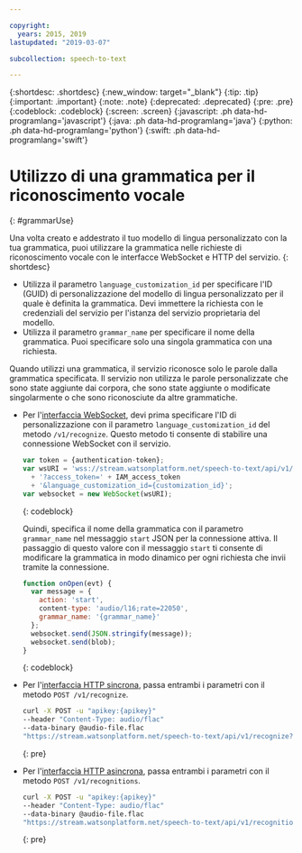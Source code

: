 ```yaml
---

copyright:
  years: 2015, 2019
lastupdated: "2019-03-07"

subcollection: speech-to-text

---
```


{:shortdesc: .shortdesc}
{:new_window: target="_blank"}
{:tip: .tip}
{:important: .important}
{:note: .note}
{:deprecated: .deprecated}
{:pre: .pre}
{:codeblock: .codeblock}
{:screen: .screen}
{:javascript: .ph data-hd-programlang='javascript'}
{:java: .ph data-hd-programlang='java'}
{:python: .ph data-hd-programlang='python'}
{:swift: .ph data-hd-programlang='swift'}

# Utilizzo di una grammatica per il riconoscimento vocale
{: #grammarUse}

Una volta creato e addestrato il tuo modello di lingua personalizzato con la tua grammatica, puoi utilizzare la grammatica nelle richieste di riconoscimento vocale con le interfacce WebSocket e HTTP del servizio.
{: shortdesc}

-   Utilizza il parametro `language_customization_id` per specificare l'ID (GUID) di personalizzazione del modello di lingua personalizzato per il quale è definita la grammatica. Devi immettere la richiesta con le credenziali del servizio per l'istanza del servizio proprietaria del modello.
-   Utilizza il parametro `grammar_name` per specificare il nome della grammatica. Puoi specificare solo una singola grammatica con una richiesta.

Quando utilizzi una grammatica, il servizio riconosce solo le parole dalla grammatica specificata. Il servizio non utilizza le parole personalizzate che sono state aggiunte dai corpora, che sono state aggiunte o modificate singolarmente o che sono riconosciute da altre grammatiche.

-   Per l'[interfaccia WebSocket](/docs/services/speech-to-text/websockets.html), devi prima specificare l'ID di personalizzazione con il parametro `language_customization_id` del metodo `/v1/recognize`. Questo metodo ti consente di stabilire una connessione WebSocket con il servizio.

    ```javascript
    var token = {authentication-token};
    var wsURI = 'wss://stream.watsonplatform.net/speech-to-text/api/v1/recognize'
      + '?access_token=' + IAM_access_token
      + '&language_customization_id={customization_id}';
    var websocket = new WebSocket(wsURI);
    ```
    {: codeblock}

    Quindi, specifica il nome della grammatica con il parametro `grammar_name` nel messaggio `start` JSON per la connessione attiva. Il passaggio di questo valore con il messaggio `start` ti consente di modificare la grammatica in modo dinamico per ogni richiesta che invii tramite la connessione.

    ```javascript
    function onOpen(evt) {
      var message = {
        action: 'start',
        content-type: 'audio/l16;rate=22050',
        grammar_name: '{grammar_name}'
      };
      websocket.send(JSON.stringify(message));
      websocket.send(blob);
    }
    ```
    {: codeblock}
-   Per l'[interfaccia HTTP sincrona](/docs/services/speech-to-text/http.html), passa entrambi i parametri con il metodo `POST /v1/recognize`.

    ```bash
    curl -X POST -u "apikey:{apikey}"
    --header "Content-Type: audio/flac"
    --data-binary @audio-file.flac
    "https://stream.watsonplatform.net/speech-to-text/api/v1/recognize?language_customization_id={customization_id}&grammar_name={grammar_name}"
    ```
    {: pre}
-   Per l'[interfaccia HTTP asincrona](/docs/services/speech-to-text/async.html), passa entrambi i parametri con il metodo `POST /v1/recognitions`.

    ```bash
    curl -X POST -u "apikey:{apikey}"
    --header "Content-Type: audio/flac"
    --data-binary @audio-file.flac
    "https://stream.watsonplatform.net/speech-to-text/api/v1/recognitions?language_customization_id={customization_id}&grammar_name={grammar_name}"
    ```
    {: pre}
